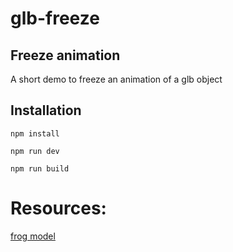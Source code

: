 # glb-freeze

## Freeze animation

A short demo to freeze an animation of a glb object

## Installation
```
npm install

npm run dev

npm run build
```

# Resources:

[frog model](https://sketchfab.com/3d-models/frog-jumping-fd0821c081b34c33807da145941725e8)